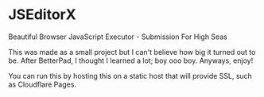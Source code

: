 # JSEditorX
Beautiful Browser JavaScript Executor - Submission For High Seas

This was made as a small project but I can't believe how big it turned out to be. After BetterPad, I thought I learned a lot; boy ooo boy. Anyways, enjoy!

You can run this by hosting this on a static host that will provide SSL, such as Cloudflare Pages.